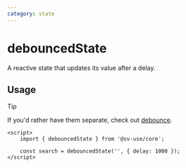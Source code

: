 ```yaml
---
category: state
---
```


# debouncedState

A reactive state that updates its value after a delay.

## Usage

> [!TIP]
> If you'd rather have them separate, check out [debounce](/sv-use/docs/core/debounce).

```svelte
<script>
	import { debouncedState } from '@sv-use/core';

	const search = debouncedState('', { delay: 1000 });
</script>
```
